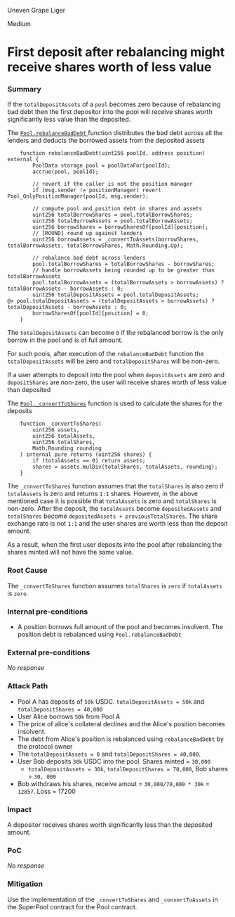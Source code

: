 Uneven Grape Liger

Medium

# First deposit after rebalancing might receive shares worth of less value

### Summary

If the `totalDepositAssets` of a `pool` becomes zero because of rebalancing bad debt then the first depositor into the pool will receive shares worth significantly less value than the deposited.

The [`Pool.rebalanceBadDebt` ](https://github.com/sherlock-audit/2024-08-sentiment-v2/blob/main/protocol-v2/src/Pool.sol#L547)function distributes the bad debt across all the lenders and deducts the borrowed assets from the deposited assets

```solidity
    function rebalanceBadDebt(uint256 poolId, address position) external {
        PoolData storage pool = poolDataFor[poolId];
        accrue(pool, poolId);

        // revert if the caller is not the position manager
        if (msg.sender != positionManager) revert Pool_OnlyPositionManager(poolId, msg.sender);

        // compute pool and position debt in shares and assets
        uint256 totalBorrowShares = pool.totalBorrowShares;
        uint256 totalBorrowAssets = pool.totalBorrowAssets;
        uint256 borrowShares = borrowSharesOf[poolId][position];
        // [ROUND] round up against lenders
        uint256 borrowAssets = _convertToAssets(borrowShares, totalBorrowAssets, totalBorrowShares, Math.Rounding.Up);

        // rebalance bad debt across lenders
        pool.totalBorrowShares = totalBorrowShares - borrowShares;
        // handle borrowAssets being rounded up to be greater than totalBorrowAssets
        pool.totalBorrowAssets = (totalBorrowAssets > borrowAssets) ? totalBorrowAssets - borrowAssets : 0;
        uint256 totalDepositAssets = pool.totalDepositAssets;
@> pool.totalDepositAssets = (totalDepositAssets > borrowAssets) ? totalDepositAssets - borrowAssets : 0;
        borrowSharesOf[poolId][position] = 0;
    }
```

The `totalDepositAssets` can become `0` if the rebalanced borrow is the only borrow in the pool and is of full amount. 

For such pools, after execution of the `rebalanceBadDebt` function the `totalDepositAssets` will be zero and `totalDepositShares` will be non-zero.

If a user attempts to deposit into the pool when `depositAssets` are zero and `depositShares` are non-zero, the user will receive shares worth of less value than deposited

The [`Pool._convertToShares`](https://github.com/sherlock-audit/2024-08-sentiment-v2/blob/main/protocol-v2/src/Pool.sol#L275-L283) function is used to calculate the shares for the deposits

```solidity
    function _convertToShares(
        uint256 assets,
        uint256 totalAssets,
        uint256 totalShares,
        Math.Rounding rounding
    ) internal pure returns (uint256 shares) {
        if (totalAssets == 0) return assets;
        shares = assets.mulDiv(totalShares, totalAssets, rounding);
    }
```

The `_convertToShares` function assumes that the `totalShares` is also zero if `totalAssets` is zero and returns `1:1` shares. However, in the above mentioned case it is possible that `totalAssets` is zero and `totalShares` is non-zero. After the deposit, the `totalAssets` become `depositedAssets` and `totalShares` become `depositedAssets + previousTotalShares`. The share exchange rate is not `1:1` and the user shares are worth less than the deposit amount.

As a result, when the first user deposits into the pool after rebalancing the shares minted will not have the same value.

### Root Cause

The `_convertToShares` function assumes `totalShares` is `zero` if `totalAssets` is `zero`.

### Internal pre-conditions

- A position borrows full amount of the pool and becomes insolvent. The position debt is rebalanced using `Pool.rebalanceBadDebt`

### External pre-conditions

_No response_

### Attack Path

- Pool A has deposits of `50k` USDC. `totalDepositAssets = 50k` and `totalDepositShares = 40,000`
- User Alice borrows `50k` from Pool A
- The price of alice's collateral declines and the Alice's position becomes insolvent.
- The debt from Alice's position is rebalanced using `rebalanceBadDebt` by the protocol owner
- The `totalDepositAssets = 0` and `totalDepositShares = 40,000`.
- User Bob deposits `30k` USDC into the pool. Shares minted =  `30,000`
    - `totalDepositAssets = 30k`, `totalDepositShares = 70,000`, Bob shares = `30, 000`
- Bob withdraws his shares, receive amout = `30,000/70,000 * 30k` = `12857`. Loss = 17200

### Impact

A depositor receives shares worth significantly less than the deposited amount.

### PoC

_No response_

### Mitigation

Use the implementation of the `_convertToShares` and `_convertToAssets` in the SuperPool contract for the Pool contract.